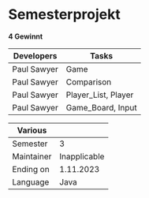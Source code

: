 # Semesterprojekt

**4 Gewinnt**


| Developers | Tasks                            |
| ------     | ------                           |
| Paul Sawyer        | Game                   |
| Paul Sawyer  | Comparison             |
| Paul Sawyer      | Player_List, Player    |
| Paul Sawyer         | Game_Board, Input      |

| Various   |                   |
| ------    | ------            |
| Semester  | 3                 |
| Maintainer    | Inapplicable    |
| Ending on     | 1.11.2023     |
| Language      | Java          |
